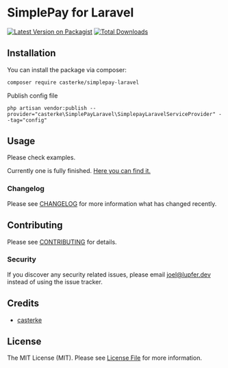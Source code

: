 # SimplePay for Laravel

[![Latest Version on Packagist](https://img.shields.io/packagist/v/casterke/simplepay-laravel.svg?style=flat-square)](https://packagist.org/packages/casterke/simplepay-laravel)
[![Total Downloads](https://img.shields.io/packagist/dt/casterke/simplepay-laravel.svg?style=flat-square)](https://packagist.org/packages/casterke/simplepay-laravel)

## Installation

You can install the package via composer:

```bash
composer require casterke/simplepay-laravel
```
Publish config file

```php artisan vendor:publish --provider="casterke\SimplePayLaravel\SimplepayLaravelServiceProvider" --tag="config"```

## Usage

Please check examples.

Currently one is fully finished. [Here you can find it.](./_examples/StartPayByUrl.php)


### Changelog

Please see [CHANGELOG](CHANGELOG.md) for more information what has changed recently.

## Contributing

Please see [CONTRIBUTING](CONTRIBUTING.md) for details.

### Security

If you discover any security related issues, please email joel@lupfer.dev instead of using the issue tracker.

## Credits

-   [casterke](https://github.com/casterke)

## License

The MIT License (MIT). Please see [License File](LICENSE.md) for more information.
